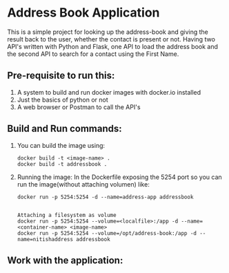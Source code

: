 # Address Book Application
This is a simple project for looking up the address-book and giving the result back to the user, whether the contact is present or not. Having two API's written with Python and Flask, one API to load the address book and the second API to search for a contact using the First Name.

## Pre-requisite to run this: 
  1. A system to build and run docker images with docker.io installed
  2. Just the basics of python or not
  3. A web browser or Postman to call the API's

## Build and Run commands:
  1. You can build the image using:
     ```
     docker build -t <image-name> .
     docker build -t addressbook .
     ```
  
  2. Running the image:
    In the Dockerfile exposing the 5254 port so you can run the image(without attaching volumen) like:
     ```
     docker run -p 5254:5254 -d --name=address-app addressbook
     
    
     Attaching a filesystem as volume
     docker run -p 5254:5254 --volume=<localfile>:/app -d --name=<container-name> <image-name>
     docker run -p 5254:5254 --volume=/opt/address-book:/app -d --name=nitishaddress addressbook
     ```
## Work with the application:
  

